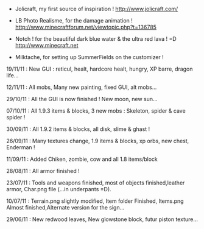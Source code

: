* Jolicraft, my first source of inspiration !
http://www.jolicraft.com/

* LB Photo Realisme, for the damage animation !
http://www.minecraftforum.net/viewtopic.php?t=136785

* Notch ! for the beautiful dark blue water & the ultra red lava ! =D
http://www.minecraft.net

* Milktache, for setting up SummerFields on the customizer !


19/11/11 :
New GUI : reticul, healt, hardcore healt, hungry, XP barre, dragon life...

12/11/11 :
All mobs, Many new painting, fixed GUI, alt mobs...

29/10/11 :
All the GUI is now finished ! New moon, new sun...

07/10/11 :
All 1.9.3 items & blocks, 3 new mobs : Skeleton, spider & cave spider !

30/09/11 :
All 1.9.2 items & blocks, all disk, slime & ghast !

26/09/11 :
Many textures change, 1.9 items & blocks, xp orbs, new chest, Enderman !

11/09/11 :
Added Chiken, zombie, cow and all 1.8 items/block

28/08/11 :
All armor finished !

23/07/11 :
Tools and weapons finished, most of objects finished,leather armor, Char.png file (...in underpants =D).

10/07/11 :
Terrain.png slightly modified, Item folder Finished, Items.png Almost finished,Alternate version for the sign...

29/06/11 :
New redwood leaves, New glowstone block, futur piston texture...


